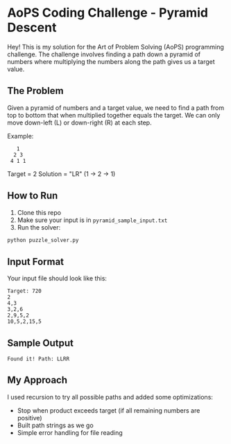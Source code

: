 # AoPS Coding Challenge - Pyramid Descent

Hey! This is my solution for the Art of Problem Solving (AoPS) programming challenge. The challenge involves finding a path down a pyramid of numbers where multiplying the numbers along the path gives us a target value.

## The Problem
Given a pyramid of numbers and a target value, we need to find a path from top to bottom that when multiplied together equals the target. We can only move down-left (L) or down-right (R) at each step.

Example:
```
   1
  2 3
 4 1 1
```
Target = 2
Solution = "LR" (1 → 2 → 1)

## How to Run
1. Clone this repo
2. Make sure your input is in `pyramid_sample_input.txt`
3. Run the solver:
```bash
python puzzle_solver.py
```

## Input Format
Your input file should look like this:
```
Target: 720
2
4,3
3,2,6
2,9,5,2
10,5,2,15,5
```

## Sample Output
```
Found it! Path: LLRR
```

## My Approach
I used recursion to try all possible paths and added some optimizations:
- Stop when product exceeds target (if all remaining numbers are positive)
- Built path strings as we go
- Simple error handling for file reading
